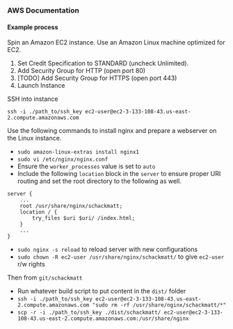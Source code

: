 ### AWS Documentation

#### Example process

Spin an Amazon EC2 instance. Use an Amazon Linux machine optimized for EC2.

1.  Set Credit Specification to STANDARD (uncheck Unlimited).
2.  Add Security Group for HTTP (open port 80)
3.  [TODO] Add Security Group for HTTPS (open port 443)
4.  Launch Instance

SSH into instance

`ssh -i ./path_to/ssh_key ec2-user@ec2-3-133-108-43.us-east-2.compute.amazonaws.com`

Use the following commands to install nginx and prepare a webserver on the Linux instance.

-   `sudo amazon-linux-extras install nginx1`
-   `sudo vi /etc/nginx/nginx.conf`
-   Ensure the `worker_processes` value is set to `auto`
-   Include the following `location` block in the `server` to ensure proper URI routing and set the root directory to the following as well.

```
server {
    ...
    root /usr/share/nginx/schackmatt;
    location / {
        try_files $uri $uri/ /index.html;
    }
    ...
}
```

-   `sudo nginx -s reload` to reload server with new configurations
-   `sudo chown -R ec2-user /usr/share/nginx/schackmatt/` to give `ec2-user` r/w rights

Then from `git/schackmatt`

-   Run whatever build script to put content in the `dist/` folder
-   `ssh -i ./path_to/ssh_key ec2-user@ec2-3-133-108-43.us-east-2.compute.amazonaws.com "sudo rm -rf /usr/share/nginx/schackmatt/*"`
-   `scp -r -i ./path_to/ssh_key ./dist/schackmatt/ ec2-user@ec2-3-133-108-43.us-east-2.compute.amazonaws.com:/usr/share/nginx`
